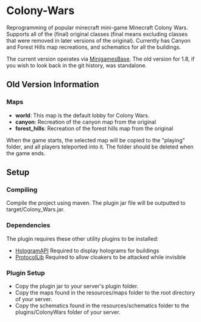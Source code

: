 # Colony-Wars
Reprogramming of popular minecraft mini-game Minecraft Colony Wars. Supports all of the (final) original classes
(final means excluding classes that were removed in later versions of the original). Currently has Canyon and
Forest Hills map recreations, and schematics for all the buildings.

The current version operates via [MinigamesBase](https://github.com/adventurerok/MinigamesBase).
The old version for 1.8, if you wish to look back in the git history, was standalone.

## Old Version Information
### Maps
* **world**: This map is the default lobby for Colony Wars.
* **canyon**: Recreation of the canyon map from the original
* **forest_hills**: Recreation of the forest hills map from the original

When the game starts, the selected map will be copied to the "playing" folder, and all players teleported into it.
The folder should be deleted when the game ends.

## Setup
### Compiling
Compile the project using maven. The plugin jar file will be outputted to target/Colony_Wars.jar.

### Dependencies
The plugin requires these other utility plugins to be installed:
* [HologramAPI](https://www.spigotmc.org/resources/api-hologramapi-1-7-1-8.6766/)
Required to display holograms for buildings
* [ProtocolLib](https://www.spigotmc.org/resources/protocollib.1997/)
Required to allow cloakers to be attacked while invisible

### Plugin Setup
* Copy the plugin jar to your server's plugin folder.
* Copy the maps found in the resources/maps folder to the root directory of your server.
* Copy the schematics found in the resources/schematics folder to the plugins/ColonyWars folder of your server.